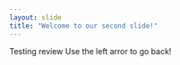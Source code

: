```yaml
---
layout: slide
title: "Welcome to our second slide!"
---
```

Testing review
Use the left arror to go back!
